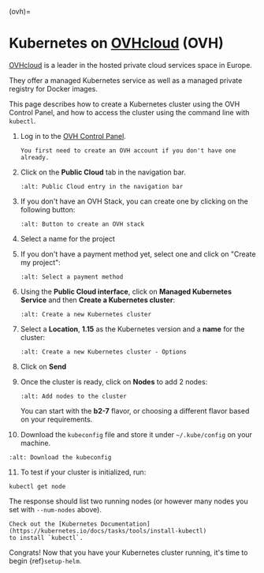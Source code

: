 (ovh)=

# Kubernetes on [OVHcloud](https://ovh.com/) (OVH)

[OVHcloud](https://ovh.com/) is a leader in the hosted private cloud services space in Europe.

They offer a managed Kubernetes service as well as a managed private registry for Docker images.

This page describes how to create a Kubernetes cluster using the OVH Control Panel,
and how to access the cluster using the command line with `kubectl`.

1. Log in to the [OVH Control Panel](https://www.ovh.com/auth/).

   ```{note}
   You first need to create an OVH account if you don't have one already.
   ```
2. Click on the **Public Cloud** tab in the navigation bar.
   ```{image} ../../_static/images/ovh/public-cloud.png
   :alt: Public Cloud entry in the navigation bar
   ```
3. If you don't have an OVH Stack, you can create one by clicking on the following button:
   ```{image} ../../_static/images/ovh/create-ovh-stack.png
   :alt: Button to create an OVH stack
   ```
4. Select a name for the project
5. If you don't have a payment method yet, select one and click on "Create my project":
   ```{image} ../../_static/images/ovh/payment.png
   :alt: Select a payment method
   ```
6. Using the **Public Cloud interface**, click on **Managed Kubernetes Service** and
   then **Create a Kubernetes cluster**:
   ```{image} ../../_static/images/ovh/create-cluster-button.png
   :alt: Create a new Kubernetes cluster
   ```
7. Select a **Location**, **1.15** as the Kubernetes version and a **name** for the cluster:
   ```{image} ../../_static/images/ovh/create-cluster-options.png
   :alt: Create a new Kubernetes cluster - Options
   ```
8. Click on **Send**
9. Once the cluster is ready, click on **Nodes** to add 2 nodes:

   ```{image} ../../_static/images/ovh/add-nodes.png
   :alt: Add nodes to the cluster
   ```

   You can start with the **b2-7** flavor, or choosing a different flavor based
   on your requirements.
10. Download the `kubeconfig` file and store it under `~/.kube/config` on your machine.

   ```{image} ../../_static/images/ovh/kubeconfig.png
   :alt: Download the kubeconfig
   ```
11. To test if your cluster is initialized, run:

   ```
   kubectl get node
   ```

   The response should list two running nodes (or however many nodes you
   set with `--num-nodes` above).

   ```{note}
   Check out the [Kubernetes Documentation](https://kubernetes.io/docs/tasks/tools/install-kubectl)
   to install `kubectl`.
   ```

Congrats! Now that you have your Kubernetes cluster running, it's time to
begin {ref}`setup-helm`.
